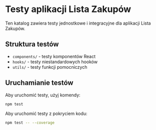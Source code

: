 # Testy aplikacji Lista Zakupów

Ten katalog zawiera testy jednostkowe i integracyjne dla aplikacji Lista Zakupów.

## Struktura testów

- `components/` - testy komponentów React
- `hooks/` - testy niestandardowych hooków
- `utils/` - testy funkcji pomocniczych

## Uruchamianie testów

Aby uruchomić testy, użyj komendy:

```bash
npm test
```

Aby uruchomić testy z pokryciem kodu:

```bash
npm test -- --coverage
```
